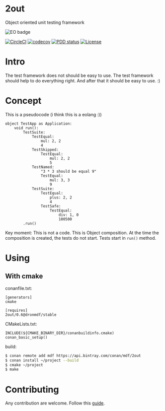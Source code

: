 # 2out

Object oriented unit testing framework

![EO badge](https://www.elegantobjects.org/badge.svg)

[![CircleCI](https://circleci.com/gh/DronMDF/2out.svg?style=shield)](https://circleci.com/gh/DronMDF/2out)
[![codecov](https://codecov.io/gh/DronMDF/2out/branch/master/graph/badge.svg)](https://codecov.io/gh/DronMDF/2out)
[![PDD status](http://www.0pdd.com/svg?name=DronMDF/2out)](http://www.0pdd.com/p?name=DronMDF/2out)
[![License](https://img.shields.io/badge/license-MIT-green.svg)](https://github.com/DronMDF/2out/blob/master/LICENSE)

# Intro

The test framework does not should be easy to use.
The test framework should help to do everything right.
And after that it should be easy to use. :)

# Concept

This is a pseudocode (i think this is a eolang :))

```
object TestApp as Application:
	void run():
		TestSuite:
			TestEqual:
				mul: 2, 2
				4
			TestSkipped:
				TestEqual:
					mul: 2, 2
					5
			TestNamed:
				"3 * 3 should be equal 9"
				TestEqual:
					mul: 3, 3
					9
			TestSuite:
				TestEqual:
					plus: 2, 2
					4
				TestSafe:
					TestEqual:
						div: 1, 0
						100500
		.run()
```

Key moment: This is not a code. This is Object composition.
At the time the composition is created, the tests do not start.
Tests start in `run()` method.

# Using

## With cmake

conanfile.txt:
```
[generators]
cmake

[requires]
2out/0.6@dronmdf/stable
```

CMakeLists.txt:
```
INCLUDE(${CMAKE_BINARY_DIR}/conanbuildinfo.cmake)
conan_basic_setup()
```

build:
```sh
$ conan remote add mdf https://api.bintray.com/conan/mdf/2out
$ conan install ~/project --build
$ cmake ~/project
$ make
```

# Contributing

Any contribution are welcome.
Follow this [guide](CONTRIBUTING.md).
